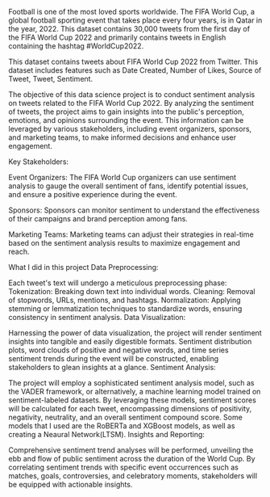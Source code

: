 Football is one of the most loved sports worldwide. The FIFA World Cup, a global football sporting event that takes place every four years, is in Qatar in the year, 2022. This dataset contains 30,000 tweets from the first day of the FIFA World Cup 2022 and primarily contains tweets in English containing the hashtag #WorldCup2022.

This dataset contains tweets about FIFA World Cup 2022 from Twitter. This dataset includes features such as Date Created, Number of Likes, Source of Tweet, Tweet, Sentiment.

The objective of this data science project is to conduct sentiment analysis on tweets related to the FIFA World Cup 2022. By analyzing the sentiment of tweets, the project aims to gain insights into the public's perception, emotions, and opinions surrounding the event. This information can be leveraged by various stakeholders, including event organizers, sponsors, and marketing teams, to make informed decisions and enhance user engagement.

Key Stakeholders:

Event Organizers: The FIFA World Cup organizers can use sentiment analysis to gauge the overall sentiment of fans, identify potential issues, and ensure a positive experience during the event.

Sponsors: Sponsors can monitor sentiment to understand the effectiveness of their campaigns and brand perception among fans.

Marketing Teams: Marketing teams can adjust their strategies in real-time based on the sentiment analysis results to maximize engagement and reach.

What I did in this project
Data Preprocessing:

Each tweet's text will undergo a meticulous preprocessing phase:
Tokenization: Breaking down text into individual words.
Cleaning: Removal of stopwords, URLs, mentions, and hashtags.
Normalization: Applying stemming or lemmatization techniques to standardize words, ensuring consistency in sentiment analysis.
Data Visualization:

Harnessing the power of data visualization, the project will render sentiment insights into tangible and easily digestible formats.
Sentiment distribution plots, word clouds of positive and negative words, and time series sentiment trends during the event will be constructed, enabling stakeholders to glean insights at a glance.
Sentiment Analysis:

The project will employ a sophisticated sentiment analysis model, such as the VADER framework, or alternatively, a machine learning model trained on sentiment-labeled datasets.
By leveraging these models, sentiment scores will be calculated for each tweet, encompassing dimensions of positivity, negativity, neutrality, and an overall sentiment compound score. Some models that I used are the RoBERTa and XGBoost models, as well as creating a Neaural Network(LTSM).
Insights and Reporting:

Comprehensive sentiment trend analyses will be performed, unveiling the ebb and flow of public sentiment across the duration of the World Cup.
By correlating sentiment trends with specific event occurrences such as matches, goals, controversies, and celebratory moments, stakeholders will be equipped with actionable insights.
